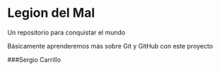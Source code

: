 # Legion del Mal
Un repositorio para conquistar el mundo

Básicamente aprenderemos más sobre Git y GitHub con este proyecto


###Sergio Carrillo

